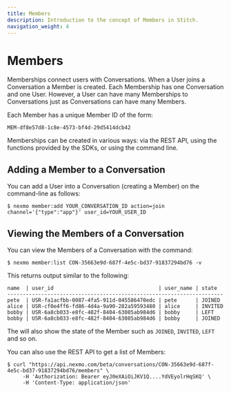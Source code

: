 ```yaml
---
title: Members
description: Introduction to the concept of Members in Stitch.
navigation_weight: 4
---
```


# Members

Memberships connect users with Conversations. When a User joins a Conversation a Member is created. Each Membership has one Conversation and one User. However, a User can have many Memberships to Conversations just as Conversations can have many Members.

Each Member has a unique Member ID of the form:

```
MEM-df8e57d8-1c8e-4573-bf4d-29d5414dcb42
```

Memberships can be created in various ways: via the REST API, using the functions provided by the SDKs, or using the command line.

## Adding a Member to a Conversation

You can add a User into a Conversation (creating a Member) on the command-line as follows:

``` shell
$ nexmo member:add YOUR_CONVERSATION_ID action=join channel='{"type":"app"}' user_id=YOUR_USER_ID
```

## Viewing the Members of a Conversation

You can view the Members of a Conversation with the command:

``` shell
$ nexmo member:list CON-35663e9d-687f-4e5c-bd37-91837294bd76 -v
```

This returns output similar to the following:

``` shell
name  | user_id                                  | user_name | state
----------------------------------------------------------------------
pete  | USR-fa1acfbb-0087-4fa5-911d-045586470edc | pete      | JOINED
alice | USR-cf0e4ff6-fd86-4d4a-9a90-282a59593480 | alice     | INVITED
bobby | USR-6a8cb033-e8fc-482f-8404-63085ab984d6 | bobby     | LEFT
bobby | USR-6a8cb033-e8fc-482f-8404-63085ab984d6 | bobby     | JOINED
```

The will also show the state of the Member such as `JOINED`, `INVITED`, `LEFT` and so on.

You can also use the REST API to get a list of Members:

``` shell
$ curl "https://api.nexmo.com/beta/conversations/CON-35663e9d-687f-4e5c-bd37-91837294bd76/members" \
     -H 'Authorization: Bearer eyJ0eXAiOiJKV1Q....YdVEyolrHqSKQ' \
     -H 'Content-Type: application/json'
```
